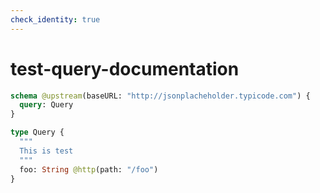 ```yaml
---
check_identity: true
---
```


# test-query-documentation

```graphql @server
schema @upstream(baseURL: "http://jsonplacheholder.typicode.com") {
  query: Query
}

type Query {
  """
  This is test
  """
  foo: String @http(path: "/foo")
}
```
